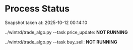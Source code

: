 # Process Status

Snapshot taken at: 2025-10-12 00:14:10

../wintrd/trade_algo.py --task price_update: **NOT RUNNING**

../wintrd/trade_algo.py --task buy_sell: **NOT RUNNING**

